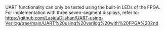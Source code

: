 UART functionality can only be tested using the built-in LEDs of the FPGA. For implementation with three seven-segment displays, refer to:  https://github.com/LasiduDilshan/UART-using-Verilog/tree/main/UART%20using%20verilog%20with%20FPGA%202nd 

